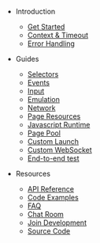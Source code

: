 
- Introduction

  - [Get Started](get-started/README.md)
  - [Context & Timeout](context-and-timeout.md)
  - [Error Handling](error-handling.md)

- Guides

  - [Selectors](selectors/README.md)
  - [Events](events/README.md)
  - [Input](input.md)
  - [Emulation](emulation.md)
  - [Network](network.md)
  - [Page Resources](page-resources.md)
  - [Javascript Runtime](javascript-runtime.md)
  - [Page Pool](page-pool.md)
  - [Custom Launch](custom-launch.md)
  - [Custom WebSocket](custom-websocket.md)
  - [End-to-end test](end-to-end-test.md)

- Resources

  - [API Reference](https://pkg.go.dev/github.com/go-rod/rod)
  - [Code Examples](https://github.com/go-rod/rod/#examples)
  - [FAQ](https://github.com/go-rod/rod#faq)
  - [Chat Room](https://discord.gg/CpevuvY)
  - [Join Development](https://github.com/go-rod/rod/blob/master/.github/CONTRIBUTING.md)
  - [Source Code](https://github.com/go-rod/rod)
